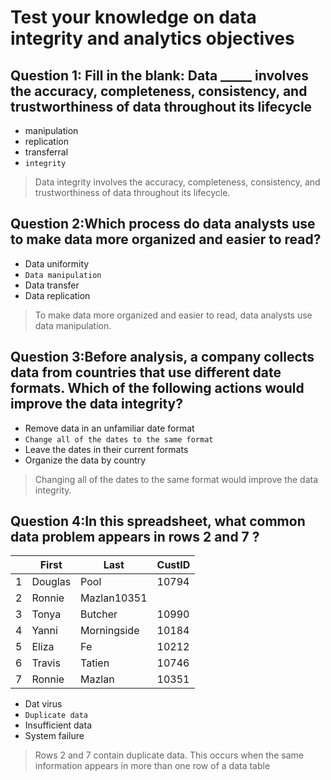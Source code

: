 # Test your knowledge on data integrity and analytics objectives

## Question 1: Fill in the blank: Data _____ involves the accuracy, completeness, consistency, and trustworthiness of data throughout its lifecycle

- manipulation
- replication
- transferral
- `integrity`

> Data integrity involves the accuracy, completeness, consistency, and trustworthiness of data throughout its lifecycle.

## Question 2:Which process do data analysts use to make data more organized and easier to read?

- Data uniformity
- `Data manipulation`
- Data transfer
- Data replication

> To make data more organized and easier to read, data analysts use data manipulation.

## Question 3:Before analysis, a company collects data from countries that use different date formats. Which of the following actions would improve the data integrity?

- Remove data in an unfamiliar date format
- `Change all of the dates to the same format`
- Leave the dates in their current formats
- Organize the data by country

> Changing all of the dates to the same format would improve the data integrity.

## Question 4:In this spreadsheet, what common data problem appears in rows 2 and 7 ?

| |First|Last|CustID|
|-|-----|----|------|
|1|Douglas|Pool|10794|
|2|Ronnie|Mazlan10351|
|3|Tonya|Butcher|10990|
|4|Yanni|Morningside|10184|
|5|Eliza|Fe|10212|
|6|Travis|Tatien|10746|
|7|Ronnie|Mazlan|10351|

- Dat virus
- `Duplicate data`
- Insufficient data
- System failure

> Rows 2 and 7 contain duplicate data. This occurs when the same information appears in more than one row of a data table
